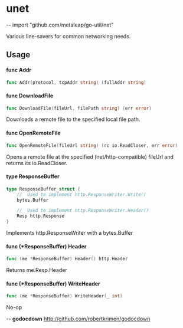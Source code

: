 # unet
--
    import "github.com/metaleap/go-util/net"

Various line-savers for common networking needs.

## Usage

#### func  Addr

```go
func Addr(protocol, tcpAddr string) (fullAddr string)
```

#### func  DownloadFile

```go
func DownloadFile(fileUrl, filePath string) (err error)
```
Downloads a remote file to the specified local file path.

#### func  OpenRemoteFile

```go
func OpenRemoteFile(fileUrl string) (rc io.ReadCloser, err error)
```
Opens a remote file at the specified (net/http-compatible) fileUrl and returns
its io.ReadCloser.

#### type ResponseBuffer

```go
type ResponseBuffer struct {
	//	Used to implement http.ResponseWriter.Write()
	bytes.Buffer

	//	Used to implement http.ResponseWriter.Header()
	Resp http.Response
}
```

Implements http.ResponseWriter with a bytes.Buffer

#### func (*ResponseBuffer) Header

```go
func (me *ResponseBuffer) Header() http.Header
```
Returns me.Resp.Header

#### func (*ResponseBuffer) WriteHeader

```go
func (me *ResponseBuffer) WriteHeader(_ int)
```
No-op

--
**godocdown** http://github.com/robertkrimen/godocdown